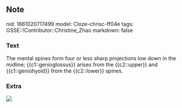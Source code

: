 ## Note
nid: 1661020717499
model: Cloze-chrisc-ff04e
tags: GSSE::!Contributor::Christine_Zhao
markdown: false

### Text
<div>
  <div>
    <div>
      <div>
        The mental spines form four or less sharp projections low
        down in the midline; {{c1::genioglossus}} arises from the
        {{c2::upper}} and {{c1::geniohyoid}} from the {{c2::lower}}
        spines.
      </div>
    </div>
  </div>
</div>

### Extra
<img src="Gray177.png">
